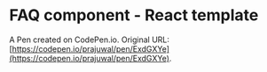 # FAQ component - React template

A Pen created on CodePen.io. Original URL: [https://codepen.io/prajuwal/pen/ExdGXYe](https://codepen.io/prajuwal/pen/ExdGXYe).

